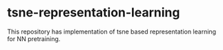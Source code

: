 # tsne-representation-learning
This repository has implementation of tsne based representation learning for NN pretraining. 
